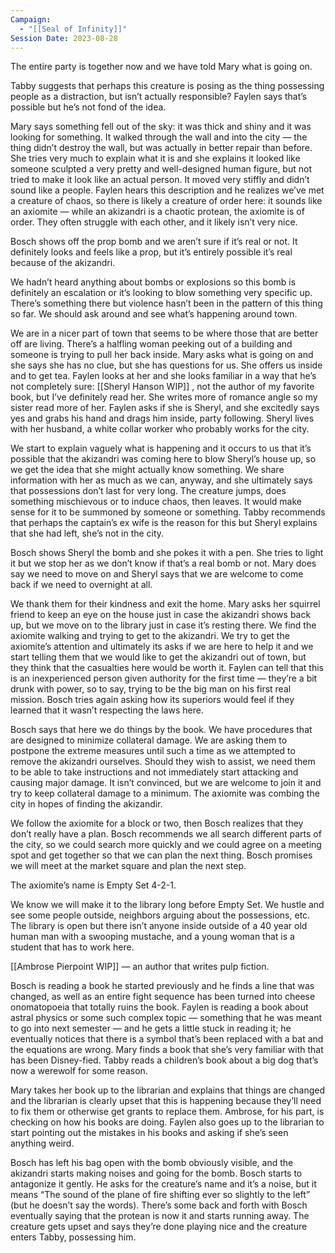 ```yaml
---
Campaign:
  - "[[Seal of Infinity]]"
Session Date: 2023-08-28
---
```

The entire party is together now and we have told Mary what is going on.

Tabby suggests that perhaps this creature is posing as the thing possessing people as a distraction, but isn’t actually responsible? Faylen says that’s possible but he’s not fond of the idea.

Mary says something fell out of the sky: it was thick and shiny and it was looking for something. It walked through the wall and into the city — the thing didn’t destroy the wall, but was actually in better repair than before. She tries very much to explain what it is and she explains it looked like someone sculpted a very pretty and well-designed human figure, but not tried to make it look like an actual person. It moved very stiffly and didn’t sound like a people. Faylen hears this description and he realizes we’ve met a creature of chaos, so there is likely a creature of order here: it sounds like an axiomite — while an akizandri is a chaotic protean, the axiomite is of order. They often struggle with each other, and it likely isn’t very nice.

Bosch shows off the prop bomb and we aren’t sure if it’s real or not. It definitely looks and feels like a prop, but it’s entirely possible it’s real because of the akizandri.

We hadn’t heard anything about bombs or explosions so this bomb is definitely an escalation or it’s looking to blow something very specific up. There’s something there but violence hasn’t been in the pattern of this thing so far. We should ask around and see what’s happening around town.

We are in a nicer part of town that seems to be where those that are better off are living. There’s a halfling woman peeking out of a building and someone is trying to pull her back inside. Mary asks what is going on and she says she has no clue, but she has questions for us. She offers us inside and to get tea. Faylen looks at her and she looks familiar in a way that he’s not completely sure: [[Sheryl Hanson WIP]] , not the author of my favorite book, but I’ve definitely read her. She writes more of romance angle so my sister read more of her. Faylen asks if she is Sheryl, and she excitedly says yes and grabs his hand and drags him inside, party following. Sheryl lives with her husband, a white collar worker who probably works for the city.

We start to explain vaguely what is happening and it occurs to us that it’s possible that the akizandri was coming here to blow Sheryl’s house up, so we get the idea that she might actually know something. We share information with her as much as we can, anyway, and she ultimately says that possessions don’t last for very long. The creature jumps, does something mischievous or to induce chaos, then leaves. It would make sense for it to be summoned by someone or something. Tabby recommends that perhaps the captain’s ex wife is the reason for this but Sheryl explains that she had left, she’s not in the city.

Bosch shows Sheryl the bomb and she pokes it with a pen. She tries to light it but we stop her as we don’t know if that’s a real bomb or not. Mary does say we need to move on and Sheryl says that we are welcome to come back if we need to overnight at all.

We thank them for their kindness and exit the home. Mary asks her squirrel friend to keep an eye on the house just in case the akizandri shows back up, but we move on to the library just in case it’s resting there. We find the axiomite walking and trying to get to the akizandri. We try to get the axiomite’s attention and ultimately its asks if we are here to help it and we start telling them that we would like to get the akizandri out of town, but they think that the casualties here would be worth it. Faylen can tell that this is an inexperienced person given authority for the first time — they’re a bit drunk with power, so to say, trying to be the big man on his first real mission. Bosch tries again asking how its superiors would feel if they learned that it wasn’t respecting the laws here.

Bosch says that here we do things by the book. We have procedures that are designed to minimize collateral damage. We are asking them to postpone the extreme measures until such a time as we attempted to remove the akizandri ourselves. Should they wish to assist, we need them to be able to take instructions and not immediately start attacking and causing major damage. It isn’t convinced, but we are welcome to join it and try to keep collateral damage to a minimum. The axiomite was combing the city in hopes of finding the akizandir.

We follow the axiomite for a block or two, then Bosch realizes that they don’t really have a plan. Bosch recommends we all search different parts of the city, so we could search more quickly and we could agree on a meeting spot and get together so that we can plan the next thing. Bosch promises we will meet at the market square and plan the next step.

The axiomite’s name is Empty Set 4-2-1.

We know we will make it to the library long before Empty Set. We hustle and see some people outside, neighbors arguing about the possessions, etc. The library is open but there isn’t anyone inside outside of a 40 year old human man with a swooping mustache, and a young woman that is a student that has to work here.

[[Ambrose Pierpoint WIP]] — an author that writes pulp fiction.

Bosch is reading a book he started previously and he finds a line that was changed, as well as an entire fight sequence has been turned into cheese onomatopoeia that totally ruins the book. Faylen is reading a book about astral physics or some such complex topic — something that he was meant to go into next semester — and he gets a little stuck in reading it; he eventually notices that there is a symbol that’s been replaced with a bat and the equations are wrong. Mary finds a book that she’s very familiar with that has been Disney-fied. Tabby reads a children’s book about a big dog that’s now a werewolf for some reason.

Mary takes her book up to the librarian and explains that things are changed and the librarian is clearly upset that this is happening because they’ll need to fix them or otherwise get grants to replace them. Ambrose, for his part, is checking on how his books are doing. Faylen also goes up to the librarian to start pointing out the mistakes in his books and asking if she’s seen anything weird.

Bosch has left his bag open with the bomb obviously visible, and the akizandri starts making noises and going for the bomb. Bosch starts to antagonize it gently. He asks for the creature’s name and it’s a noise, but it means “The sound of the plane of fire shifting ever so slightly to the left” (but he doesn’t say the words). There’s some back and forth with Bosch eventually saying that the protean is now it and starts running away. The creature gets upset and says they’re done playing nice and the creature enters Tabby, possessing him.